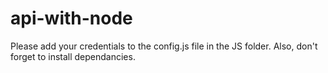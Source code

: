 # api-with-node
Please add your credentials to the config.js file in the JS folder.
Also, don't forget to install dependancies.
